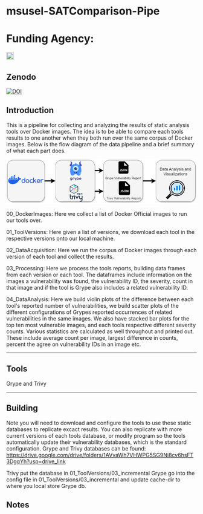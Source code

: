 # msusel-SATComparison-Pipe
#  Funding Agency:  
 [<img src="https://www.cisa.gov/profiles/cisad8_gov/themes/custom/gesso/dist/images/backgrounds/6fdaa25709d28dfb5cca.svg" width="20%" height="20%">](https://www.cisa.gov/)

## Zenodo
[![DOI](https://zenodo.org/badge/847820805.svg)](https://zenodo.org/doi/10.5281/zenodo.13380591)

## Introduction
This is a pipeline for collecting and analyzing the results of static analysis tools
over Docker images. The idea is to be able to compare each tools results to one another
when they both run over the same corpus of Docker images. Below is the flow diagram 
of the data pipeline and a brief summary of what each part does. 

![Description of the image](Research_flow_charts.drawio.png)

00_DockerImages:
Here we collect a list of Docker Official images to run our tools over. 

01_ToolVersions:
Here given a list of versions, we download each tool in the respective versions 
onto our local machine. 

02_DataAcquisition:
Here we run the corpus of Docker images through each version of each tool and collect
the results. 

03_Processing:
Here we process the tools reports, building data frames from each version or each tool. 
The dataframes include information on the images a vulnerability was found, the vulnerability ID,
the severity, count in that image and if the tool is Grype also includes a related vulnerability ID.

04_DataAnalysis:
Here we build violin plots of the difference between each tool's reported number of vulnerabilities,
we build scatter plots of the different configurations of Grypes reported occurrences of 
related vulnerabilities in the same images. We also have stacked bar plots for the top ten most vulnerable 
images, and each tools respective different severity counts. Various statistics are calculated as well throughout
and printed out. These include average count per image, largest difference in counts, percent the agree on
vulnerability IDs in an image etc.

___
## Tools
Grype and Trivy 
___
## Building
Note you will need to download and configure the tools to use these static databases to replicate excact results. You can also replicate with more current versions of each tools database, or modify program so the tools automatically update their vulnerability databases, which is the standard configuration. Grype and Trivy databases can be found: https://drive.google.com/drive/folders/1AVvaWh7VHWPG5SG9Ni8cv6hsFT3DgqYh?usp=drive_link 

Trivy put the database in 01_ToolVersions/03_incremental 
Grype go into the config file in 01_ToolVersions/03_incremental and update cache-dir to where you local store Grype db. 

## Notes
